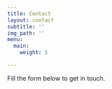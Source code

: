 ```yaml
---
title: Contact
layout: contact
subtitle: ''
img_path: ''
menu:
  main:
    weight: 5

---
```

Fill the form below to get in touch.